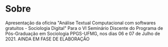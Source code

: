 # Sobre
Apresentação da oficina "Análise Textual Computacional com softwares gratuitos - Sociologia Digital"
Para o VI Seminário Discente do Programa de Pós-Graduação em Sociologia PPGS-UFMG, nos dias 06 e 07 de Julho de 2021.
AINDA EM FASE DE ELABORAÇÃO

